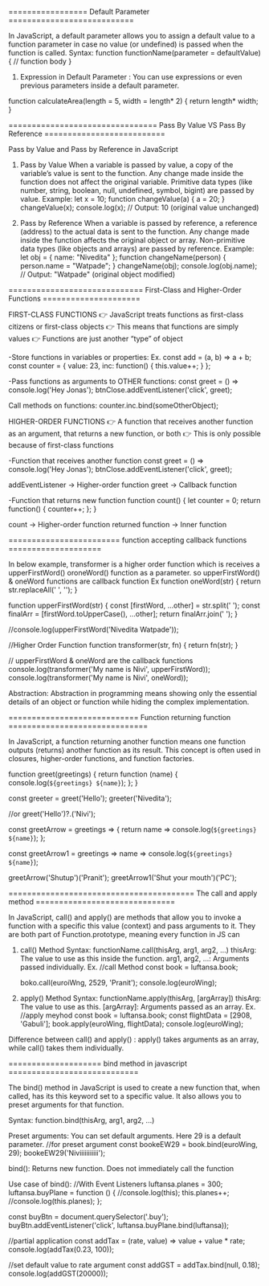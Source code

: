 ================= Default Parameter ===========================

In JavaScript, a default parameter allows you to assign a default value to a function parameter in case no value (or undefined) is passed when the function is called.
Syntax:
function functionName(parameter = defaultValue) {
// function body
}

1. Expression in Default Parameter : You can use expressions or even previous parameters inside a default parameter.

function calculateArea(length = 5, width = length\* 2) {
return length\* width;
}

================================ Pass By Value VS Pass By Reference ==========================

Pass by Value and Pass by Reference in JavaScript

1. Pass by Value
   When a variable is passed by value, a copy of the variable’s value is sent to the function.
   Any change made inside the function does not affect the original variable.
   Primitive data types (like number, string, boolean, null, undefined, symbol, bigint) are passed by value.
   Example:
   let x = 10;
   function changeValue(a) {
   a = 20;
   }
   changeValue(x);
   console.log(x); // Output: 10 (original value unchanged)

2. Pass by Reference
   When a variable is passed by reference, a reference (address) to the actual data is sent to the function.
   Any change made inside the function affects the original object or array.
   Non-primitive data types (like objects and arrays) are passed by reference.
   Example:
   let obj = { name: "Nivedita" };
   function changeName(person) {
   person.name = "Watpade";
   }
   changeName(obj);
   console.log(obj.name); // Output: "Watpade" (original object modified)

============================= First-Class and Higher-Order Functions =====================

FIRST-CLASS FUNCTIONS
👉 JavaScript treats functions as first-class citizens or first-class objects
👉 This means that functions are simply values
👉 Functions are just another “type” of object

-Store functions in variables or properties:
Ex. const add = (a, b) => a + b;
const counter = {
value: 23,
inc: function() { this.value++; }
};

-Pass functions as arguments to OTHER functions:
const greet = () => console.log('Hey Jonas');
btnClose.addEventListener('click', greet);

Call methods on functions:
counter.inc.bind(someOtherObject);

HIGHER-ORDER FUNCTIONS
👉 A function that receives another function as an argument, that returns a new function, or both
👉 This is only possible because of first-class functions

-Function that receives another function
const greet = () => console.log('Hey Jonas');
btnClose.addEventListener('click', greet);

addEventListener → Higher-order function
greet → Callback function

-Function that returns new function
function count() {
let counter = 0;
return function() {
counter++;
};
}

count → Higher-order function
returned function → Inner function

======================== function accepting callback functions ====================

In below example, transformer is a higher order function which is receives a upperFirstWord() oroneWord() function as a parameter. so upperFirstWord() & oneWord functions are callback function
Ex
function oneWord(str) {
return str.replaceAll(' ', '');
}

function upperFirstWord(str) {
const [firstWord, ...other] = str.split(' ');
const finalArr = [firstWord.toUpperCase(), ...other];
return finalArr.join(' ');
}

//console.log(upperFirstWord('Nivedita Watpade'));

//Higher Order Function
function transformer(str, fn) {
return fn(str);
}

// upperFirstWord & oneWord are the callback functions
console.log(transformer('My name is Nivi', upperFirstWord));
console.log(transformer('My name is Nivi', oneWord));

Abstraction:
Abstraction in programming means showing only the essential details of an object or function while hiding the complex implementation.

============================ Function returning function ==============================

In JavaScript, a function returning another function means one function outputs (returns) another function as its result.
This concept is often used in closures, higher-order functions, and function factories.

function greet(greetings) {
return function (name) {
console.log(`${greetings} ${name}`);
};
}

const greeter = greet('Hello');
greeter('Nivedita');

//or
greet('Hello')?.('Nivi');

const greetArrow = greetings => {
return name => console.log(`${greetings} ${name}`);
};

const greetArrow1 = greetings => name => console.log(`${greetings} ${name}`);

greetArrow('Shutup')('Pranit');
greetArrow1('Shut your mouth')('PC');

======================================== The call and apply method ==============================

In JavaScript, call() and apply() are methods that allow you to invoke a function with a specific this value (context) and pass arguments to it.
They are both part of Function.prototype, meaning every function in JS can

1. call() Method
   Syntax:
   functionName.call(thisArg, arg1, arg2, ...)
   thisArg: The value to use as this inside the function.
   arg1, arg2, ...: Arguments passed individually.
   Ex. //call Method
   const book = luftansa.book;

   boko.call(euroiWng, 2529, 'Pranit');
   console.log(euroWing);

2. apply() Method
   Syntax:
   functionName.apply(thisArg, [argArray])
   thisArg: The value to use as this.
   [argArray]: Arguments passed as an array.
   Ex. //apply meyhod
   const book = luftansa.book;
   const flightData = [2908, 'Gabuli'];
   book.apply(euroWing, flightData);
   console.log(euroWing);

Difference between call() and apply() :
apply() takes arguments as an array, while call() takes them individually.

==================== bind method in javascript ============================

The bind() method in JavaScript is used to create a new function that, when called, has its this keyword set to a specific value. It also allows you to preset arguments for that function.

Syntax: function.bind(thisArg, arg1, arg2, ...)

Preset arguments: You can set default arguments. Here 29 is a default parameter.
//for preset argument
const bookeEW29 = book.bind(euroWing, 29);
bookeEW29('Niviiiiiiiiiii');

bind(): Returns new function. Does not immediately call the function

Use case of bind():
//With Event Listeners
luftansa.planes = 300;
luftansa.buyPlane = function () {
//console.log(this);
this.planes++;
//console.log(this.planes);
};

const buyBtn = document.querySelector('.buy');
buyBtn.addEventListener('click', luftansa.buyPlane.bind(luftansa));

//partial application
const addTax = (rate, value) => value + value \* rate;
console.log(addTax(0.23, 100));

//set default value to rate argument
const addGST = addTax.bind(null, 0.18);
console.log(addGST(20000));
